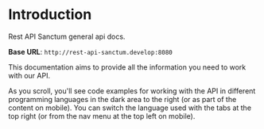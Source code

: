 # Introduction

Rest API Sanctum general api docs.

<aside>
    <strong>Base URL</strong>: <code>http://rest-api-sanctum.develop:8080</code>
</aside>

This documentation aims to provide all the information you need to work with our API.

<aside>As you scroll, you'll see code examples for working with the API in different programming languages in the dark area to the right (or as part of the content on mobile).
You can switch the language used with the tabs at the top right (or from the nav menu at the top left on mobile).</aside>

